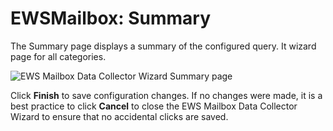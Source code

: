 # EWSMailbox: Summary

The Summary page displays a summary of the configured query. It wizard page for all categories.

![EWS Mailbox Data Collector Wizard Summary page](/img/product_docs/accessanalyzer/11.6/admin/datacollector/ewsmailbox/summary.webp)

Click **Finish** to save configuration changes. If no changes were made, it is a best practice to
click **Cancel** to close the EWS Mailbox Data Collector Wizard to ensure that no accidental clicks
are saved.
